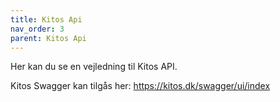 ```yaml
---
title: Kitos Api
nav_order: 3
parent: Kitos Api
---
```


Her kan du se en vejledning til Kitos API.

Kitos Swagger kan tilgås her: https://kitos.dk/swagger/ui/index
